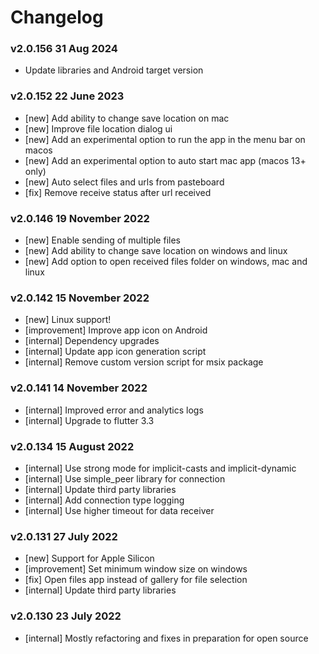 # Changelog

### v2.0.156 31 Aug 2024

- Update libraries and Android target version

### v2.0.152 22 June 2023

- [new] Add ability to change save location on mac
- [new] Improve file location dialog ui
- [new] Add an experimental option to run the app in the menu bar on macos
- [new] Add an experimental option to auto start mac app (macos 13+ only)
- [new] Auto select files and urls from pasteboard
- [fix] Remove receive status after url received

### v2.0.146 19 November 2022

- [new] Enable sending of multiple files
- [new] Add ability to change save location on windows and linux
- [new] Add option to open received files folder on windows, mac and linux

### v2.0.142 15 November 2022

- [new] Linux support!
- [improvement] Improve app icon on Android
- [internal] Dependency upgrades
- [internal] Update app icon generation script
- [internal] Remove custom version script for msix package

### v2.0.141 14 November 2022

- [internal] Improved error and analytics logs
- [internal] Upgrade to flutter 3.3

### v2.0.134 15 August 2022

- [internal] Use strong mode for implicit-casts and implicit-dynamic
- [internal] Use simple_peer library for connection
- [internal] Update third party libraries
- [internal] Add connection type logging
- [internal] Use higher timeout for data receiver

### v2.0.131 27 July 2022

- [new] Support for Apple Silicon
- [improvement] Set minimum window size on windows
- [fix] Open files app instead of gallery for file selection
- [internal] Update third party libraries

### v2.0.130 23 July 2022

- [internal] Mostly refactoring and fixes in preparation for open source
